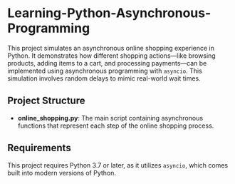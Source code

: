 # Learning-Python-Asynchronous-Programming


This project simulates an asynchronous online shopping experience in Python. It demonstrates how different shopping actions—like browsing products, adding items to a cart, and processing payments—can be implemented using asynchronous programming with `asyncio`. This simulation involves random delays to mimic real-world wait times.

## Project Structure

- **online_shopping.py**: The main script containing asynchronous functions that represent each step of the online shopping process.

## Requirements

This project requires Python 3.7 or later, as it utilizes `asyncio`, which comes built into modern versions of Python.


